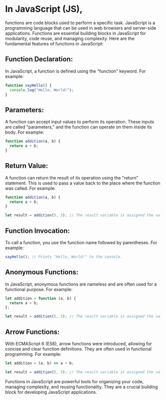 # In JavaScript (JS),

functions are code blocks used to perform a specific task. JavaScript is a programming language that can be used in web browsers and server-side applications. Functions are essential building blocks in JavaScript for modularity, code reuse, and managing complexity. Here are the fundamental features of functions in JavaScript:

## Function Declaration:

In JavaScript, a function is defined using the "function" keyword. For example:

```javascript
function sayHello() {
  console.log("Hello, World!");
}
```

## Parameters:

A function can accept input values to perform its operation. These inputs are called "parameters," and the function can operate on them inside its body. For example:

```javascript
function addition(a, b) {
  return a + b;
}
```

## Return Value:

A function can return the result of its operation using the "return" statement. This is used to pass a value back to the place where the function was called. For example:

```javascript
function addition(a, b) {
  return a + b;
}

let result = addition(5, 3); // The result variable is assigned the value 8.
```

## Function Invocation:

To call a function, you use the function name followed by parentheses. For example:

```javascript
sayHello(); // Prints "Hello, World!" to the console.
```

## Anonymous Functions:

In JavaScript, anonymous functions are nameless and are often used for a functional purpose. For example:

```javascript
let addition = function (a, b) {
  return a + b;
};

let result = addition(5, 3); // The result variable is assigned the value 8.
```

## Arrow Functions:

With ECMAScript 6 (ES6), arrow functions were introduced, allowing for concise and clear function definitions. They are often used in functional programming. For example:

```javascript
let addition = (a, b) => a + b;

let result = addition(5, 3); // The result variable is assigned the value 8.
```

Functions in JavaScript are powerful tools for organizing your code, managing complexity, and reusing functionality. They are a crucial building block for developing JavaScript applications.
